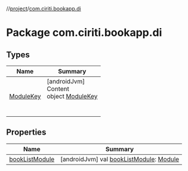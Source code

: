 //[project](../index.md)/[com.ciriti.bookapp.di](index.md)



# Package com.ciriti.bookapp.di  


## Types  
  
|  Name|  Summary| 
|---|---|
| [ModuleKey](-module-key/index.md)| [androidJvm]  <br>Content  <br>object [ModuleKey](-module-key/index.md)  <br><br><br>


## Properties  
  
|  Name|  Summary| 
|---|---|
| [bookListModule](index.md#com.ciriti.bookapp.di//bookListModule/#/PointingToDeclaration/)|  [androidJvm] val [bookListModule](index.md#com.ciriti.bookapp.di//bookListModule/#/PointingToDeclaration/): [Module]()   <br>

